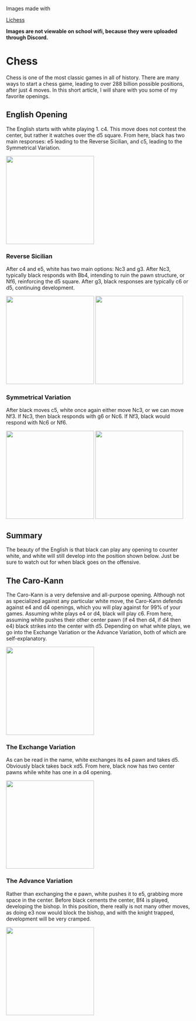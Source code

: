 <!DOCTYPE html>
  <html>
    <head>
      <p>Images made with </p><a href="https://lichess.org" target="_blank">Lichess</a>
    </head>
    <body>
      <p><strong>Images are not viewable on school wifi, because they were uploaded through Discord.</strong></p>
      <h1>Chess</h1>
      <p>Chess is one of the most classic games in all of history. There are many ways to start a chess game, leading to over 288 billion possible positions, after just 4 moves. In this short article, I will share with you some of my favorite openings.</p>
      <h2>English Opening</h2>
      <p>The English starts with white playing 1. c4. This move does not contest the center, but rather it watches over the d5 square. From here, black has two main responses: e5 leading to the Reverse Sicilian, and c5, leading to the Symmetrical Variation.</p>
      <img src="https://cdn.discordapp.com/attachments/984536739311931512/1155564228674064484/image.png" height="240" width="240"></img>
      <h3>Reverse Sicilian</h3>
      <p>After c4 and e5, white has two main options: Nc3 and g3. After Nc3, typically black responds with Bb4, intending to ruin the pawn structure, or Nf6, reinforcing the d5 square. After g3, black responses are typically c6 or d5, continuing development.</p>
      <img src="https://media.discordapp.net/attachments/890415017575469078/1155610775864492082/image.png?" width="240" height="240"></img>
      <img src="https://media.discordapp.net/attachments/890415017575469078/1155611764734570626/image.png?" width="240" height="240"></img>
      <h3>Symmetrical Variation</h3>
      <p>After black moves c5, white once again either move Nc3, or we can move Nf3. If Nc3, then black responds with g6 or Nc6. If Nf3, black would respond with Nc6 or Nf6.</p>
      <img src="https://media.discordapp.net/attachments/890415017575469078/1156434857656848394/image.png?ex=6514f563&is=6513a3e3&hm=45962f8f5b6635950338c8da5bdd8bcc2aaeb4a63052e0a34b3487af50760f63" width="240" height="240"></img>
      <img src="https://media.discordapp.net/attachments/890415017575469078/1156438499537457223/image.png?ex=6514f8c7&is=6513a747&hm=8c9442e88c49e3c2b97c377192a7d7f5d8615053ab9764b428ac7530f67f899c" width="240" height="240"></img>
      <h2>Summary</h2>
      <p>The beauty of the English is that black can play any opening to counter white, and white will still develop into the position shown below. Just be sure to watch out for when black goes on the offensive.</p>
      <h2>The Caro-Kann</h2>
      <p>The Caro-Kann is a very defensive and all-purpose opening. Although not as specialized against any particular white move, the Caro-Kann defends against e4 and d4 openings, which you will play against for 99% of your games. Assuming white plays e4 or d4, black will play c6. From here, assuming white pushes their other center pawn (if e4 then d4, if d4 then e4) black strikes into the center with d5. Depending on what white plays, we go into the Exchange Variation or the Advance Variation, both of which are self-explanatory.</p>
      <img src="https://media.discordapp.net/attachments/890415017575469078/1156439182554693754/image.png?ex=6514f96a&is=6513a7ea&hm=cb0cff25f748d22795c478478872c6be4925d40378abc296d10eb15543f4c573" width="240" height="240"></img>
      <h3>The Exchange Variation</h3>
      <p>As can be read in the name, white exchanges its e4 pawn and takes d5. Obviously black takes back xd5. From here, black now has two center pawns while white has one in a d4 opening.</p>
      <img src="https://media.discordapp.net/attachments/890415017575469078/1156439494019534882/image.png?ex=6514f9b4&is=6513a834&hm=42e3c3e25a381fa18de7bc810a9397aa102fcfa522ae0de68504cacade75027c" width="240" height="240"></img>
      <h3>The Advance Variation</h3>
      <p>Rather than exchanging the e pawn, white pushes it to e5, grabbing more space in the center. Before black cements the center, Bf4 is played, developing the bishop. In this position, there really is not many other moves, as doing e3 now would block the bishop, and with the knight trapped, development will be very cramped.</p>
      <img src="https://media.discordapp.net/attachments/890415017575469078/1156439944324198430/image.png?ex=6514fa20&is=6513a8a0&hm=4ded1fd29986048ad058b430e3d1747a5edc279fe7b20cc6e8bdc7708c3a9bae" width="240" height="240"></img>
    </body>
  </html>
